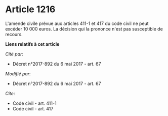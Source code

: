 # Article 1216

L'amende civile prévue aux articles 411-1 et 417 du code civil ne peut excéder 10 000 euros. La décision qui la prononce
n'est pas susceptible de recours.

**Liens relatifs à cet article**

_Cité par_:

  - Décret n°2017-892 du 6 mai 2017 - art. 67

_Modifié par_:

  - Décret n°2017-892 du 6 mai 2017 - art. 67

_Cite_:

  - Code civil - art. 411-1
  - Code civil - art. 417
